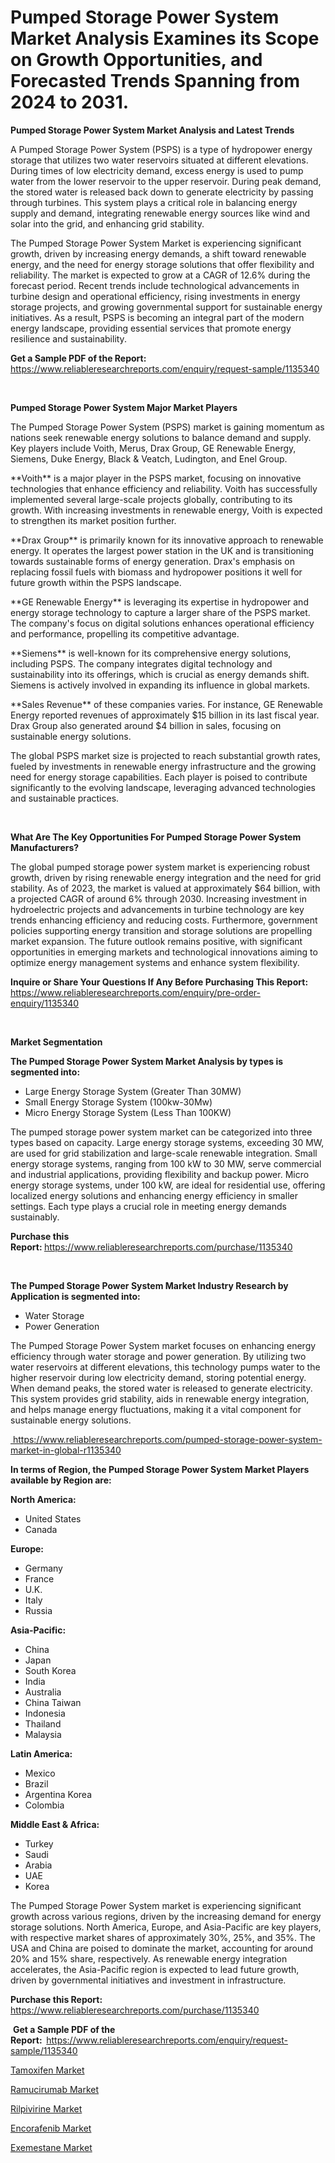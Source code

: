 <p><h1>Pumped Storage Power System Market Analysis Examines its Scope on Growth Opportunities, and Forecasted Trends Spanning from 2024 to 2031.</h1></p><p><strong>Pumped Storage Power System Market Analysis and Latest Trends</strong></p>
<p><p>A Pumped Storage Power System (PSPS) is a type of hydropower energy storage that utilizes two water reservoirs situated at different elevations. During times of low electricity demand, excess energy is used to pump water from the lower reservoir to the upper reservoir. During peak demand, the stored water is released back down to generate electricity by passing through turbines. This system plays a critical role in balancing energy supply and demand, integrating renewable energy sources like wind and solar into the grid, and enhancing grid stability.</p><p>The Pumped Storage Power System Market is experiencing significant growth, driven by increasing energy demands, a shift toward renewable energy, and the need for energy storage solutions that offer flexibility and reliability. The market is expected to grow at a CAGR of 12.6% during the forecast period. Recent trends include technological advancements in turbine design and operational efficiency, rising investments in energy storage projects, and growing governmental support for sustainable energy initiatives. As a result, PSPS is becoming an integral part of the modern energy landscape, providing essential services that promote energy resilience and sustainability.</p></p>
<p><strong>Get a Sample PDF of the Report:&nbsp;</strong> <a href="https://www.reliableresearchreports.com/enquiry/request-sample/1135340?utm_campaign=1581&utm_medium=2&utm_source=Github&utm_content=ia&utm_term=20122024&utm_id=pumped-storage-power-system">https://www.reliableresearchreports.com/enquiry/request-sample/1135340</a></p>
<p>&nbsp;</p>
<p><strong>Pumped Storage Power System Major Market Players</strong></p>
<p><p>The Pumped Storage Power System (PSPS) market is gaining momentum as nations seek renewable energy solutions to balance demand and supply. Key players include Voith, Merus, Drax Group, GE Renewable Energy, Siemens, Duke Energy, Black & Veatch, Ludington, and Enel Group.</p><p>**Voith** is a major player in the PSPS market, focusing on innovative technologies that enhance efficiency and reliability. Voith has successfully implemented several large-scale projects globally, contributing to its growth. With increasing investments in renewable energy, Voith is expected to strengthen its market position further.</p><p>**Drax Group** is primarily known for its innovative approach to renewable energy. It operates the largest power station in the UK and is transitioning towards sustainable forms of energy generation. Drax's emphasis on replacing fossil fuels with biomass and hydropower positions it well for future growth within the PSPS landscape.</p><p>**GE Renewable Energy** is leveraging its expertise in hydropower and energy storage technology to capture a larger share of the PSPS market. The company's focus on digital solutions enhances operational efficiency and performance, propelling its competitive advantage.</p><p>**Siemens** is well-known for its comprehensive energy solutions, including PSPS. The company integrates digital technology and sustainability into its offerings, which is crucial as energy demands shift. Siemens is actively involved in expanding its influence in global markets.</p><p>**Sales Revenue** of these companies varies. For instance, GE Renewable Energy reported revenues of approximately $15 billion in its last fiscal year. Drax Group also generated around $4 billion in sales, focusing on sustainable energy solutions.</p><p>The global PSPS market size is projected to reach substantial growth rates, fueled by investments in renewable energy infrastructure and the growing need for energy storage capabilities. Each player is poised to contribute significantly to the evolving landscape, leveraging advanced technologies and sustainable practices.</p></p>
<p>&nbsp;</p>
<p><strong>What Are The Key Opportunities For Pumped Storage Power System Manufacturers?</strong></p>
<p><p>The global pumped storage power system market is experiencing robust growth, driven by rising renewable energy integration and the need for grid stability. As of 2023, the market is valued at approximately $64 billion, with a projected CAGR of around 6% through 2030. Increasing investment in hydroelectric projects and advancements in turbine technology are key trends enhancing efficiency and reducing costs. Furthermore, government policies supporting energy transition and storage solutions are propelling market expansion. The future outlook remains positive, with significant opportunities in emerging markets and technological innovations aiming to optimize energy management systems and enhance system flexibility.</p></p>
<p><strong>Inquire or Share Your Questions If Any Before Purchasing This Report:</strong> <a href="https://www.reliableresearchreports.com/enquiry/pre-order-enquiry/1135340?utm_campaign=1581&utm_medium=2&utm_source=Github&utm_content=ia&utm_term=20122024&utm_id=pumped-storage-power-system">https://www.reliableresearchreports.com/enquiry/pre-order-enquiry/1135340</a></p>
<p>&nbsp;</p>
<p><strong>Market Segmentation</strong></p>
<p><strong>The Pumped Storage Power System Market Analysis by types is segmented into:</strong></p>
<p><ul><li>Large Energy Storage System (Greater Than 30MW)</li><li>Small Energy Storage System (100kw-30Mw)</li><li>Micro Energy Storage System (Less Than 100KW)</li></ul></p>
<p><p>The pumped storage power system market can be categorized into three types based on capacity. Large energy storage systems, exceeding 30 MW, are used for grid stabilization and large-scale renewable integration. Small energy storage systems, ranging from 100 kW to 30 MW, serve commercial and industrial applications, providing flexibility and backup power. Micro energy storage systems, under 100 kW, are ideal for residential use, offering localized energy solutions and enhancing energy efficiency in smaller settings. Each type plays a crucial role in meeting energy demands sustainably.</p></p>
<p><strong>Purchase this Report:&nbsp;</strong><a href="https://www.reliableresearchreports.com/purchase/1135340?utm_campaign=1581&utm_medium=2&utm_source=Github&utm_content=ia&utm_term=20122024&utm_id=pumped-storage-power-system">https://www.reliableresearchreports.com/purchase/1135340</a></p>
<p>&nbsp;</p>
<p><strong>The Pumped Storage Power System Market Industry Research by Application is segmented into:</strong></p>
<p><ul><li>Water Storage</li><li>Power Generation</li></ul></p>
<p><p>The Pumped Storage Power System market focuses on enhancing energy efficiency through water storage and power generation. By utilizing two water reservoirs at different elevations, this technology pumps water to the higher reservoir during low electricity demand, storing potential energy. When demand peaks, the stored water is released to generate electricity. This system provides grid stability, aids in renewable energy integration, and helps manage energy fluctuations, making it a vital component for sustainable energy solutions.</p></p>
<p><a href="https://www.reliableresearchreports.com/pumped-storage-power-system-market-in-global-r1135340?utm_campaign=1581&utm_medium=2&utm_source=Github&utm_content=ia&utm_term=20122024&utm_id=pumped-storage-power-system">&nbsp;https://www.reliableresearchreports.com/pumped-storage-power-system-market-in-global-r1135340</a></p>
<p><strong>In terms of Region, the Pumped Storage Power System Market Players available by Region are:</strong></p>
<p>
    <p> <strong> North America: </strong>
        <ul>
            <li>United States</li>
            <li>Canada</li>
        </ul>
        </p> 
    <p> <strong> Europe: </strong>
        <ul>
            <li>Germany</li>
            <li>France</li>
            <li>U.K.</li>
            <li>Italy</li>
            <li>Russia</li>
        </ul>
        </p> 
    <p> <strong> Asia-Pacific: </strong>
        <ul>
            <li>China</li>
            <li>Japan</li>
            <li>South Korea</li>
            <li>India</li>
            <li>Australia</li>
            <li>China Taiwan</li>
            <li>Indonesia</li>
            <li>Thailand</li>
            <li>Malaysia</li>
        </ul>
        </p> 
    <p> <strong> Latin America: </strong>
        <ul>
            <li>Mexico</li>
            <li>Brazil</li>
            <li>Argentina Korea</li>
            <li>Colombia</li>
        </ul>
        </p> 
    <p> <strong> Middle East & Africa: </strong>
        <ul>
            <li>Turkey</li>
            <li>Saudi</li>
            <li>Arabia</li>
            <li>UAE</li>
            <li>Korea</li>
        </ul>
    </p>
    </p>
<p><p>The Pumped Storage Power System market is experiencing significant growth across various regions, driven by the increasing demand for energy storage solutions. North America, Europe, and Asia-Pacific are key players, with respective market shares of approximately 30%, 25%, and 35%. The USA and China are poised to dominate the market, accounting for around 20% and 15% share, respectively. As renewable energy integration accelerates, the Asia-Pacific region is expected to lead future growth, driven by governmental initiatives and investment in infrastructure.</p></p>
<p><strong>Purchase this Report: </strong><a href="https://www.reliableresearchreports.com/purchase/1135340?utm_campaign=1581&utm_medium=2&utm_source=Github&utm_content=ia&utm_term=20122024&utm_id=pumped-storage-power-system">https://www.reliableresearchreports.com/purchase/1135340</a></p>
<p>&nbsp;<strong>Get a Sample PDF of the Report:&nbsp;&nbsp;</strong><a href="https://www.reliableresearchreports.com/enquiry/request-sample/1135340?utm_campaign=1581&utm_medium=2&utm_source=Github&utm_content=ia&utm_term=20122024&utm_id=pumped-storage-power-system">https://www.reliableresearchreports.com/enquiry/request-sample/1135340</a></p>
<p><strong></strong></p>
<p><p><a href="https://www.linkedin.com/pulse/tamoxifen-market-report-in-depth-analysis-industry-growth-fnb6e?utm_campaign=1581&utm_medium=2&utm_source=Github&utm_content=ia&utm_term=20122024&utm_id=pumped-storage-power-system">Tamoxifen Market</a></p><p><a href="https://www.linkedin.com/pulse/investment-potential-ramucirumab-market-scope-trends-forecasted-hwyre?utm_campaign=1581&utm_medium=2&utm_source=Github&utm_content=ia&utm_term=20122024&utm_id=pumped-storage-power-system">Ramucirumab Market</a></p><p><a href="https://www.linkedin.com/pulse/in-depth-analysis-size-rilpivirine-market-its-rapidgrowth-kdire?utm_campaign=1581&utm_medium=2&utm_source=Github&utm_content=ia&utm_term=20122024&utm_id=pumped-storage-power-system">Rilpivirine Market</a></p><p><a href="https://www.linkedin.com/pulse/research-report-analysis-encorafenib-market-size-share-growth-hwiwe?utm_campaign=1581&utm_medium=2&utm_source=Github&utm_content=ia&utm_term=20122024&utm_id=pumped-storage-power-system">Encorafenib Market</a></p><p><a href="https://www.linkedin.com/pulse/transforming-connectivity-exploring-exemestane-markets-growth-vs5ue?utm_campaign=1581&utm_medium=2&utm_source=Github&utm_content=ia&utm_term=20122024&utm_id=pumped-storage-power-system">Exemestane Market</a></p></p>